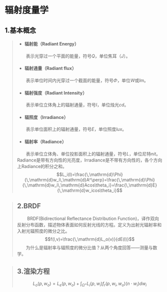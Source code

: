 # 辐射度量学

## 1.基本概念
> + #### 辐射能（Radiant Energy）
> &emsp;&emsp;表示光穿过一个平面的能量，符号$Q$，单位焦耳$（J）$。
> + #### 辐射通量（Radiant flux）
> &emsp;&emsp;表示单位时间内光穿过一个截面的能量，符号$\Phi$，单位$W$或$lm$。
> + #### 辐射强度（Radiant Intensity）
> &emsp;&emsp;表示单位立体角上的辐射通量，符号$I$，单位烛光$cd$。
> + #### 辐照度（Irradiance）
> &emsp;&emsp;表示单位面积上的辐射通量，符号$E$，单位照度$lux$。
> + #### 辐射率（Radiance）
> &emsp;&emsp;表示单位立体角、单位投影面积上的辐射通量，符号$L$，单位尼特$nit$。Radiance是带有方向性的光亮度，Irradiance是不带有方向性的，各个方向上Radiance的积分之和。
> $$L_i(l)=\frac{\,\mathrm{d}\Phi}{\,\mathrm{d}w_i\,\mathrm{d}A^\perp}=\frac{\,\mathrm{d}\Phi}{\,\mathrm{d}w_i\,\mathrm{d}Acos\theta_i}=\frac{\,\mathrm{d}E}{\,\mathrm{d}w_icos\theta_i}$$


> ## 2.BRDF
> &emsp;&emsp; BRDF(Bidirectional Reflectance Distribution Function)，译作双向反射分布函数，描述物体表面如何反射光线的方程。定义为出射光辐射率和入射光辐照度的微分之比。
> $$f(l,v)=\frac{\,\mathrm{d}L_o(v)}{dE(l)}$$
> &emsp;&emsp;为什么是辐射率与辐照度的微分比值？从两个角度回答——测量与数学。

> ## 3.渲染方程
> $$L_o(p,w_o)=L_e(p,w_o)+\int_{\Omega^+}L_i(p,w_i)f_r(p,w_i,w_o)(n\cdot w_i)dw_i$$